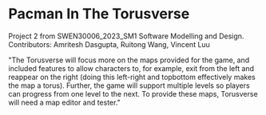 # Pacman In The Torusverse

Project 2 from SWEN30006_2023_SM1 Software Modelling and Design. \
Contributors: Amritesh Dasgupta, Ruitong Wang, Vincent Luu

"The Torusverse will focus more on the maps provided for the game, and included features to allow characters to, for example, exit from the left and reappear on the right (doing this left-right and topbottom effectively makes the map a torus). Further, the game will support multiple levels so players can progress from one level to the next. To provide these maps, Torusverse will need a map editor and tester."

